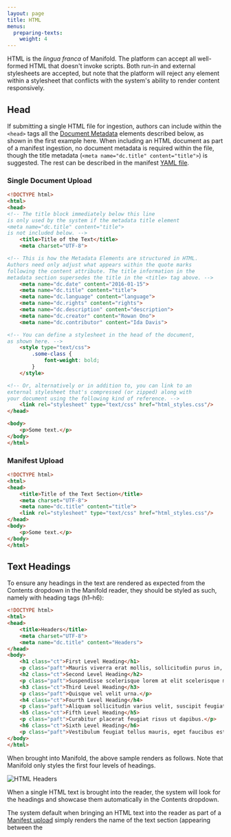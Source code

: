 ```yaml
---
layout: page
title: HTML
menus:
  preparing-texts:
    weight: 4
---
```


HTML is the *lingua franca* of Manifold. The platform can accept all well-formed HTML that doesn't invoke scripts. Both run-in and external stylesheets are accepted, but note that the platform will reject any element within a stylesheet that conflicts with the system's ability to render content responsively.

<a name="html-head"></a>
## Head

If submitting a single HTML file for ingestion, authors can include within the `<head>` tags all the [Document Metadata](/docs/projects/preparing/index.html#meta) elements described below, as shown in the first example here. When including an HTML document as part of a manifest ingestion, no document metadata is required within the file, though the title metadata (`<meta name="dc.title" content="title">`) is suggested. The rest can be described in the manifest [YAML file](/docs/projects/preparing/index.html#yml).

<a name="html-sdu"></a>
### Single Document Upload
``` html
<!DOCTYPE html>
<html>
<head>
<!-- The title block immediately below this line
is only used by the system if the metadata title element
<meta name="dc.title" content="title">
is not included below. -->
    <title>Title of the Text</title>
    <meta charset="UTF-8">

<!-- This is how the Metadata Elements are structured in HTML.
Authors need only adjust what appears within the quote marks
following the content attribute. The title information in the
metadata section supersedes the title in the <title> tag above. -->
    <meta name="dc.date" content="2016-01-15">
    <meta name="dc.title" content="title">
    <meta name="dc.language" content="language">
    <meta name="dc.rights" content="rights">
    <meta name="dc.description" content="description">
    <meta name="dc.creator" content="Rowan Ono">
    <meta name="dc.contributor" content="Ida Davis">

<!-- You can define a stylesheet in the head of the document,
as shown here. -->
    <style type="text/css">
        .some-class {
            font-weight: bold;
        }
    </style>

<!-- Or, alternatively or in addition to, you can link to an
external stylesheet that's compressed (or zipped) along with
your document using the following kind of reference. -->
    <link rel="stylesheet" type="text/css" href="html_styles.css"/>
</head>

<body>
    <p>Some text.</p>
</body>
</html>
```

<a name="html-mu"></a>
### Manifest Upload

``` html
<!DOCTYPE html>
<html>
<head>
    <title>Title of the Text Section</title>
    <meta charset="UTF-8">
    <meta name="dc.title" content="title">
    <link rel="stylesheet" type="text/css" href="html_styles.css"/>
</head>
<body>
    <p>Some text.</p>
</body>
</html>
```

<a name="html-headings"></a>
## Text Headings

To ensure any headings in the text are rendered as expected from the Contents dropdown in the Manifold reader, they should be styled as such, namely with heading tags (h1–h6):

```html
<!DOCTYPE html>
<html>
<head>
	<title>Headers</title>
	<meta charset="UTF-8">
    <meta name="dc.title" content="Headers">
</head>
<body>
	<h1 class="ct">First Level Heading</h1>
	<p class="paft">Mauris viverra erat mollis, sollicitudin purus in, pellentesque nulla.</p>
	<h2 class="ct">Second Level Heading</h2>
	<p class="paft">Suspendisse scelerisque lorem at elit scelerisque mattis.</p>
	<h3 class="ct">Third Level Heading</h3>
	<p class="paft">Quisque vel velit urna.</p>
	<h4 class="ct">Fourth Level Heading</h4>
	<p class="paft">Aliquam sollicitudin varius velit, suscipit feugiat ligula faucibus quis.</p>
	<h5 class="ct">Fifth Level Heading</h5>
	<p class="paft">Curabitur placerat feugiat risus ut dapibus.</p>
	<h6 class="ct">Sixth Level Heading</h6>
	<p class="paft">Vestibulum feugiat tellus mauris, eget faucibus est molestie malesuada.</p>
</body>
</html>
```
When brought into Manifold, the above sample renders as follows. Note that Manifold only styles the first four levels of headings.

![HTML Headers](/docs/assets/projects/html-headers.png)

When a single HTML text is brought into the reader, the system will look for the headings and showcase them automatically in the Contents dropdown.

The system default when bringing an HTML text into the reader as part of a [Manifest upload](/docs/projects/preparing/index.html#manifest) simply renders the name of the text section (appearing between the <title> tags) without including any further levels of nested headings.

To include nested levels of headings for HTML texts part of a Manifest, each heading will require an `id` attribute, which will then need to be included as part of the `source_path` address in the YAML file, after a hash.

Note in the HTML example here that each heading includes its own `id` attribute (e.g., heading 1 has `id="sect1"`).

```html
<!DOCTYPE html>
<html>
<head>
	<title>Header IDs</title>
	<meta charset="UTF-8">
    <meta name="dc.title" content="Header IDs">
</head>
<body>
	<h1 class="ct" id="sect1">First Level Heading</h1>
	<p class="paft">Mauris viverra erat mollis, sollicitudin purus in, pellentesque nulla.</p>
	<h2 class="ct" id="sect2">Second Level Heading</h2>
	<p class="paft">Suspendisse scelerisque lorem at elit scelerisque mattis.</p>
	<h3 class="ct" id="sect3">Third Level Heading</h3>
    <p class="paft">Quisque vel velit urna.</p>
</body>
</html>
```

To reference those IDs in the YML file for the Manifest upload, a hash mark, followed by the id name, after the source pathway (e.g., `header-ids.html#sect1`).

```yml
meta:
  title: 'HTML Manifest'
  date: '2018-07-30'
toc:
  - label: 'HTML without Header IDs'
    source_path: header.html
    start_section: true
  - label: 'HTML with Header IDs'
    source_path: header-ids.html
    children:
      - label: 'Section 1'
        source_path: header-ids.html#sect1
      - label: 'Section 2'
        source_path: header-ids.html#sect2
      - label: 'Section 3'
        source_path: header-ids.html#sect3
```

When uploaded into Manifold, any sections that have IDs that are referenced in the YAML file will appear as navigable selections from the Contents dropdown.

![HTML Header IDs](/docs/assets/projects/html-ids.png)

<a name="html-ext"></a>
## External Resources

Authors can embed media assets, such as images, audio, and video into their content, referencing them in keeping with standard practice:

<a name="html-img"></a>
### Images

Call-outs to images in the code can be formatted like this:

``` html
<p>Some text.</p>
<img src="godzilla.jpg" alt="Alt-text for screen readers">
<p>Some more text.</p>
```

The directory that would be compressed for upload would include the HTML, image file, and any associated stylesheet.

![HTML Image Asset](/docs/assets/projects/html-image.png)

<div style="background: #d4f2ff; margin: 20px 0; padding: 15px;">
<strong>Note</strong>. When creating a zip archive to upload into Manifold, it is better to individually select all of the files and then compress them than to simply select an entire folder on which to run the compression. The latter method can result in corrupted pathways that may cause ingestion errors.
</div>

<a name="html-audio"></a>
### Audio

Call-outs to embedded audio can be formatted like this in the code:

``` html
<p>Some text.</p>
<audio controls>
  <source src="sample.ogg" type="audio/ogg">
  <source src="sample.mp3" type="audio/mpeg">
Oops, it looks like your browser does not support
this audio element.
</audio>
<p>Some more text.</p>
```

The text between the `<audio>` tags only renders if the reader's browser is unable to play the file. In this example the author has submitted two identical audio files to help protect against that possibility, as the browser automatically will play the first file it can. For more, see the [w3schools.com website](https://www.w3schools.com/html/html5_audio.asp).

With this example, the directory to be compressed would include the HTML, the audio files, and any associated stylesheet, if there was one:

![HTML Audio Asset](/docs/assets/projects/html-audio.png)

<a name="html-video"></a>
### Video

Call-outs to embedded video can be formatted like this in the code:

``` html
<p>Some text.</p>
<video controls>
  <source src="movie.mp4" type="video/mp4">
  <source src="movie.webm" type="video/webm">
Oops, it looks like your browser does not support
this video element.
</video>
<p>Some more text.</p>
```

The text between the `<video>` tags only renders if the reader's browser is unable to play the file. In this example the author has submitted two identical video files to help protect against that possibility, as the browser automatically will play the first file it can. For more, see the [w3schools.com website](https://www.w3schools.com/html/html5_video.asp).

![HTML Video Asset](/docs/assets/projects/html-video.png)
